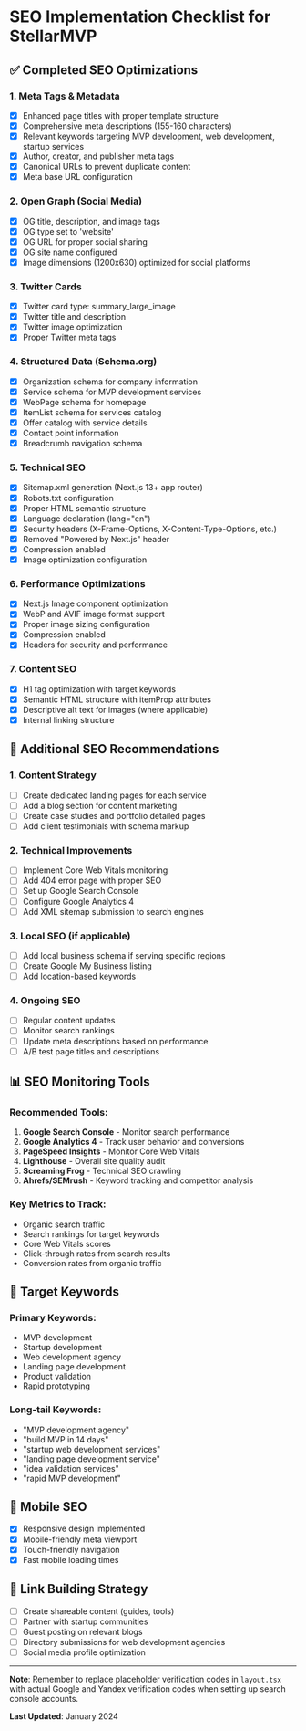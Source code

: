 # SEO Implementation Checklist for StellarMVP

## ✅ Completed SEO Optimizations

### 1. Meta Tags & Metadata
- [x] Enhanced page titles with proper template structure
- [x] Comprehensive meta descriptions (155-160 characters)
- [x] Relevant keywords targeting MVP development, web development, startup services
- [x] Author, creator, and publisher meta tags
- [x] Canonical URLs to prevent duplicate content
- [x] Meta base URL configuration

### 2. Open Graph (Social Media)
- [x] OG title, description, and image tags
- [x] OG type set to 'website'
- [x] OG URL for proper social sharing
- [x] OG site name configured
- [x] Image dimensions (1200x630) optimized for social platforms

### 3. Twitter Cards
- [x] Twitter card type: summary_large_image
- [x] Twitter title and description
- [x] Twitter image optimization
- [x] Proper Twitter meta tags

### 4. Structured Data (Schema.org)
- [x] Organization schema for company information
- [x] Service schema for MVP development services
- [x] WebPage schema for homepage
- [x] ItemList schema for services catalog
- [x] Offer catalog with service details
- [x] Contact point information
- [x] Breadcrumb navigation schema

### 5. Technical SEO
- [x] Sitemap.xml generation (Next.js 13+ app router)
- [x] Robots.txt configuration
- [x] Proper HTML semantic structure
- [x] Language declaration (lang="en")
- [x] Security headers (X-Frame-Options, X-Content-Type-Options, etc.)
- [x] Removed "Powered by Next.js" header
- [x] Compression enabled
- [x] Image optimization configuration

### 6. Performance Optimizations
- [x] Next.js Image component optimization
- [x] WebP and AVIF image format support
- [x] Proper image sizing configuration
- [x] Compression enabled
- [x] Headers for security and performance

### 7. Content SEO
- [x] H1 tag optimization with target keywords
- [x] Semantic HTML structure with itemProp attributes
- [x] Descriptive alt text for images (where applicable)
- [x] Internal linking structure

## 🔄 Additional SEO Recommendations

### 1. Content Strategy
- [ ] Create dedicated landing pages for each service
- [ ] Add a blog section for content marketing
- [ ] Create case studies and portfolio detailed pages
- [ ] Add client testimonials with schema markup

### 2. Technical Improvements
- [ ] Implement Core Web Vitals monitoring
- [ ] Add 404 error page with proper SEO
- [ ] Set up Google Search Console
- [ ] Configure Google Analytics 4
- [ ] Add XML sitemap submission to search engines

### 3. Local SEO (if applicable)
- [ ] Add local business schema if serving specific regions
- [ ] Create Google My Business listing
- [ ] Add location-based keywords

### 4. Ongoing SEO
- [ ] Regular content updates
- [ ] Monitor search rankings
- [ ] Update meta descriptions based on performance
- [ ] A/B test page titles and descriptions

## 📊 SEO Monitoring Tools

### Recommended Tools:
1. **Google Search Console** - Monitor search performance
2. **Google Analytics 4** - Track user behavior and conversions
3. **PageSpeed Insights** - Monitor Core Web Vitals
4. **Lighthouse** - Overall site quality audit
5. **Screaming Frog** - Technical SEO crawling
6. **Ahrefs/SEMrush** - Keyword tracking and competitor analysis

### Key Metrics to Track:
- Organic search traffic
- Search rankings for target keywords
- Core Web Vitals scores
- Click-through rates from search results
- Conversion rates from organic traffic

## 🎯 Target Keywords

### Primary Keywords:
- MVP development
- Startup development
- Web development agency
- Landing page development
- Product validation
- Rapid prototyping

### Long-tail Keywords:
- "MVP development agency"
- "build MVP in 14 days"
- "startup web development services"
- "landing page development service"
- "idea validation services"
- "rapid MVP development"

## 📱 Mobile SEO
- [x] Responsive design implemented
- [x] Mobile-friendly meta viewport
- [x] Touch-friendly navigation
- [x] Fast mobile loading times

## 🔗 Link Building Strategy
- [ ] Create shareable content (guides, tools)
- [ ] Partner with startup communities
- [ ] Guest posting on relevant blogs
- [ ] Directory submissions for web development agencies
- [ ] Social media profile optimization

---

**Note**: Remember to replace placeholder verification codes in `layout.tsx` with actual Google and Yandex verification codes when setting up search console accounts.

**Last Updated**: January 2024 